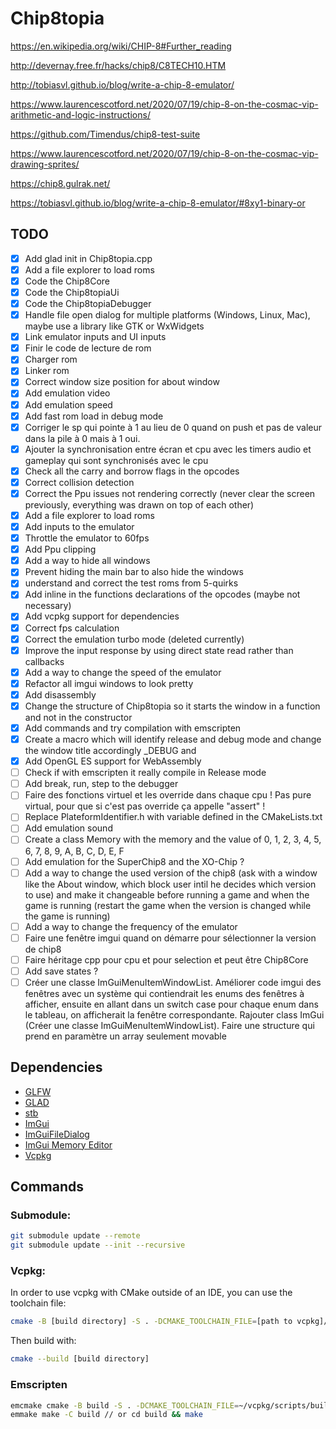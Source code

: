 # Chip8topia

https://en.wikipedia.org/wiki/CHIP-8#Further_reading

http://devernay.free.fr/hacks/chip8/C8TECH10.HTM

http://tobiasvl.github.io/blog/write-a-chip-8-emulator/

https://www.laurencescotford.net/2020/07/19/chip-8-on-the-cosmac-vip-arithmetic-and-logic-instructions/

https://github.com/Timendus/chip8-test-suite

https://www.laurencescotford.net/2020/07/19/chip-8-on-the-cosmac-vip-drawing-sprites/

https://chip8.gulrak.net/

https://tobiasvl.github.io/blog/write-a-chip-8-emulator/#8xy1-binary-or

## TODO

- [x] Add glad init in Chip8topia.cpp
- [x] Add a file explorer to load roms
- [x] Code the Chip8Core
- [x] Code the Chip8topiaUi
- [x] Code the Chip8topiaDebugger
- [x] Handle file open dialog for multiple platforms (Windows, Linux, Mac), maybe use a library like GTK or WxWidgets
- [x] Link emulator inputs and UI inputs
- [x] Finir le code de lecture de rom
- [x] Charger rom
- [x] Linker rom
- [x] Correct window size position for about window
- [x] Add emulation video
- [x] Add emulation speed
- [x] Add fast rom load in debug mode
- [x] Corriger le sp qui pointe à 1 au lieu de 0 quand on push et pas de valeur dans la pile à 0 mais à 1 oui.
- [x] Ajouter la synchronisation entre écran et cpu avec les timers audio et gameplay qui sont synchronisés avec le cpu
- [x] Check all the carry and borrow flags in the opcodes
- [x] Correct collision detection
- [x] Correct the Ppu issues not rendering correctly (never clear the screen previously, everything was drawn on top of
  each other)
- [x] Add a file explorer to load roms
- [x] Add inputs to the emulator
- [x] Throttle the emulator to 60fps
- [x] Add Ppu clipping
- [x] Add a way to hide all windows
- [x] Prevent hiding the main bar to also hide the windows
- [x] understand and correct the test roms from 5-quirks
- [x] Add inline in the functions declarations of the opcodes (maybe not necessary)
- [x] Add vcpkg support for dependencies
- [x] Correct fps calculation
- [x] Correct the emulation turbo mode (deleted currently)
- [x] Improve the input response by using direct state read rather than callbacks
- [x] Add a way to change the speed of the emulator
- [x] Refactor all imgui windows to look pretty
- [x] Add disassembly
- [x] Change the structure of Chip8topia so it starts the window in a function and not in the constructor
- [x] Add commands and try compilation with emscripten
- [x] Create a macro which will identify release and debug mode and change the window title accordingly _DEBUG and
- [x] Add OpenGL ES support for WebAssembly
- [ ] Check if with emscripten it really compile in Release mode
- [ ] Add break, run, step to the debugger
- [ ] Faire des fonctions virtuel et les override dans chaque cpu ! Pas pure virtual, pour que si c'est pas override ça
  appelle "assert" !
- [ ] Replace PlateformIdentifier.h with variable defined in the CMakeLists.txt
- [ ] Add emulation sound
- [ ] Create a class Memory with the memory and the value of 0, 1, 2, 3, 4, 5, 6, 7, 8, 9, A, B, C, D, E, F
- [ ] Add emulation for the SuperChip8 and the XO-Chip ?
- [ ] Add a way to change the used version of the chip8 (ask with a window like the About window, which block user intil
  he decides which version to use) and make it changeable before running a game and when the game is running (restart
  the game when the version is changed while the game is running)
- [ ] Add a way to change the frequency of the emulator
- [ ] Faire une fenêtre imgui quand on démarre pour sélectionner la version de chip8
- [ ] Faire héritage cpp pour cpu et pour selection et peut être Chip8Core
- [ ] Add save states ?
- [ ] Créer une classe ImGuiMenuItemWindowList. Améliorer code imgui des fenêtres avec un système qui contiendrait les
  enums des fenêtres à afficher, ensuite en
  allant dans un switch case pour chaque enum dans le tableau, on afficherait la fenêtre correspondante. Rajouter class
  ImGui (Créer une classe ImGuiMenuItemWindowList). Faire une structure qui prend en paramètre un array seulement
  movable

## Dependencies

- [GLFW](https://www.glfw.org/)
- [GLAD](https://glad.dav1d.de/)
- [stb](https://github.com/nothings/stb)
- [ImGui](https://github.com/ocornut/imgui)
- [ImGuiFileDialog](https://github.com/aiekick/ImGuiFileDialog)
- [ImGui Memory Editor](https://github.com/ocornut/imgui_club/tree/main/imgui_memory_editor)
- [Vcpkg](https://vcpkg.io/en)

## Commands

### Submodule:

```bash
git submodule update --remote
git submodule update --init --recursive
```

### Vcpkg:

In order to use vcpkg with CMake outside of an IDE, you can use the toolchain file:

```bash
cmake -B [build directory] -S . -DCMAKE_TOOLCHAIN_FILE=[path to vcpkg]/scripts/buildsystems/vcpkg.cmake
```

Then build with:

```bash
cmake --build [build directory]
```

### Emscripten

```bash
emcmake cmake -B build -S . -DCMAKE_TOOLCHAIN_FILE=~/vcpkg/scripts/buildsystems/vcpkg.cmake -DVCPKG_CHAINLOAD_TOOLCHAIN_FILE=${EMSDK}/upstream/emscripten/cmake/Modules/Platform/Emscripten.cmake -DVCPKG_TARGET_TRIPLET=wasm32-emscripten "-DCMAKE_EXE_LINKER_FLAGS=-s USE_GLFW=3 -s FULL_ES3=1 -s WASM=1 -s ALLOW_MEMORY_GROWTH=1" -DCMAKE_BUILD_TYPE=Release  
emmake make -C build // or cd build && make
```
